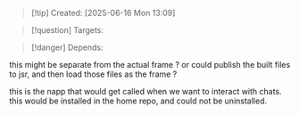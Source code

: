 
>[!tip] Created: [2025-06-16 Mon 13:09]

>[!question] Targets: 

>[!danger] Depends: 

this might be separate from the actual frame ?
or could publish the built files to jsr, and then load those files as the frame ?

this is the napp that would get called when we want to interact with chats.
this would be installed in the home repo, and could not be uninstalled.